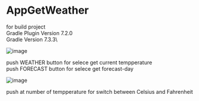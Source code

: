 # AppGetWeather

for build project\
Gradle Plugin Version 7.2.0\
Gradle Version 7.3.3\

![image](https://user-images.githubusercontent.com/117010439/198877234-4f749858-2bf5-4cbe-bef9-dca9d721e4f7.png)

push WEATHER button for selece get current tempperature\
push FORECAST button for selece get forecast-day

![image](https://user-images.githubusercontent.com/117010439/198877437-6f21cc3d-e04f-4ff3-bc2f-39062f6f1db8.png)

push at number of tempperature for switch between Celsius and Fahrenheit
